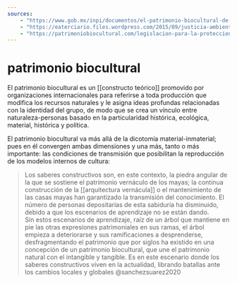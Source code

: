 ```yaml
---
sources:
    - "https://www.gob.mx/inpi/documentos/el-patrimonio-biocultural-de-los-pueblos-indigenas-de-mexico"
    - "https://eaterciario.files.wordpress.com/2015/09/justicia-ambiental-construccion-y-defensa-de-los-nuevos-derechos-ambientales-culturales-y-colectivos-de-america-latina-leff.pdf"
    - "https://patrimoniobiocultural.com/legislacion-para-la-proteccion-del-patrimonio-biocultural/"
---
```

# patrimonio biocultural
El patrimonio biocultural es un [[constructo teórico]] promovido por organizaciones internacionales para referirse a toda producción que modifica los recursos naturales y le asigna ideas profundas relacionadas con la identidad del grupo, de modo que se crea un vínculo entre naturaleza-personas basado en la particularidad histórica, ecológica, material, histórica y política.

El patrimonio biocultural va más allá de la dicotomía material-inmaterial; pues en él convergen ambas dimensiones y una más, tanto o más importante: las condiciones de transmisión que posibilitan la reproducción de los modelos internos de cultura:

>Los saberes constructivos son, en este contexto, la piedra angular de la que se sostiene el patrimonio vernáculo de los mayas; la continua construcción de la [[arquitectura vernácula]] o el mantenimiento de las casas mayas han garantizado la transmisión del conocimiento. El número de personas depositarias de esta sabiduría ha disminuido, debido a que los escenarios de aprendizaje no se están dando.  
>Sin estos escenarios de aprendizaje, raíz de un árbol que mantiene en pie las otras expresiones patrimoniales en sus ramas, el árbol empieza a deteriorarse y sus ramificaciones a desprenderse, desfragmentando el patrimonio que por siglos ha existido en una concepción de un patrimonio biocultural, que une el patrimonio natural con el intangible y tangible. Es en este escenario donde los saberes constructivos viven en la actualidad, librando batallas ante los cambios locales y globales @sanchezsuarez2020
